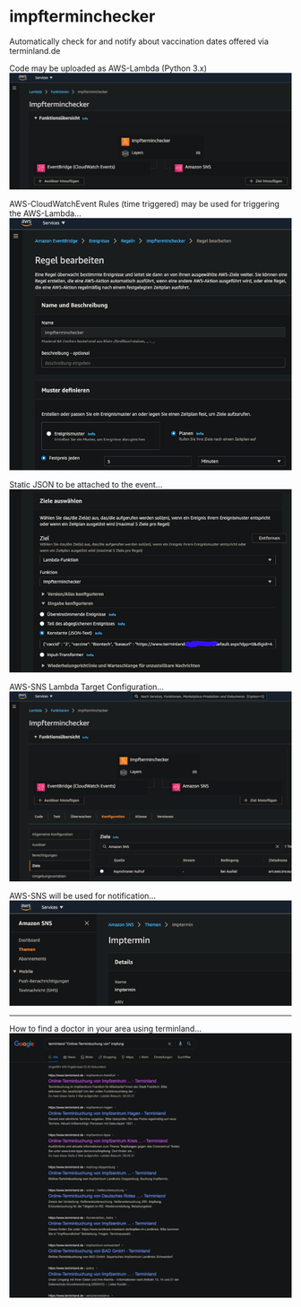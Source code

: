 # impfterminchecker
Automatically check for and notify about vaccination dates offered via terminland.de

Code may be uploaded as AWS-Lambda (Python 3.x)
<img src="images/aws_lambda_overview.png"/>

AWS-CloudWatchEvent Rules (time triggered) may be used for triggering the AWS-Lambda...
<img src="images/cloudwatch_event.png"/>

Static JSON to be attached to the event...
<img src="images/cloudwatch_event_rule_static_json.png"/>

AWS-SNS Lambda Target Configuration...
<img src="images/aws_lambda_sns_target.png"/>

AWS-SNS will be used for notification...
<img src="images/aws_sns.png"/>

---

How to find a doctor in your area using terminland...
<img src="images/praxis-finden.png"/>
